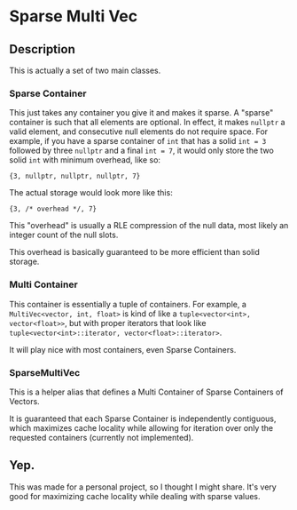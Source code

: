# Sparse Multi Vec

## Description

This is actually a set of two main classes.

### Sparse Container

This just takes any container you give it and makes it sparse.
A "sparse" container is such that all elements are optional.
In effect, it makes `nullptr` a valid element,
and consecutive null elements do not require space.
For example, if you have a sparse container of `int`
that has a solid `int = 3`
followed by three `nullptr`
and a final `int = 7`,
it would only store the two solid `int`
with minimum overhead,
like so:

```
{3, nullptr, nullptr, nullptr, 7}
```

The actual storage would look more like this:

```
{3, /* overhead */, 7}
```

This "overhead" is usually a RLE compression of the null data,
most likely an integer count of the null slots.

This overhead is basically guaranteed to be more efficient than solid storage.

### Multi Container

This container is essentially a tuple of containers.
For example, a `MultiVec<vector, int, float>`
is kind of like a `tuple<vector<int>, vector<float>>`,
but with proper iterators
that look like `tuple<vector<int>::iterator, vector<float>::iterator>`.

It will play nice with most containers,
even Sparse Containers.

### SparseMultiVec

This is a helper alias that defines a
Multi Container of Sparse Containers of Vectors.

It is guaranteed that each Sparse Container is independently contiguous,
which maximizes cache locality
while allowing for iteration over only the requested containers
(currently not implemented).

## Yep.

This was made for a personal project, so I thought I might share.
It's very good for maximizing cache locality while dealing with sparse values.
